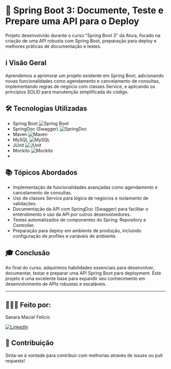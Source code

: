 # 🚀 Spring Boot 3: Documente, Teste e Prepare uma API para o Deploy

Projeto desenvolvido durante o curso "Spring Boot 3" da Alura, focado na criação de uma API robusta com Spring Boot, preparação para deploy e melhores práticas de documentação e testes.

## ℹ️ Visão Geral

Aprendemos a aprimorar um projeto existente em Spring Boot, adicionando novas funcionalidades como agendamento e cancelamento de consultas, implementando regras de negócio com classes Service, e aplicando os princípios SOLID para manutenção simplificada do código.

## 🛠️ Tecnologias Utilizadas


- Spring Boot ![Spring Boot](https://img.shields.io/badge/Spring_Boot-green)
- SpringDoc (Swagger) ![SpringDoc](https://img.shields.io/badge/SpringDoc-blue)
- Maven ![Maven](https://img.shields.io/badge/Maven-orange)
- MySQL ![MySQL](https://img.shields.io/badge/MySQL-blue)
- JUnit ![JUnit](https://img.shields.io/badge/JUnit-red)
- Mockito ![Mockito](https://img.shields.io/badge/Mockito-yellow)
- 
## 📚 Tópicos Abordados

- Implementação de funcionalidades avançadas como agendamento e cancelamento de consultas.
- Uso de classes Service para lógica de negócios e isolamento de validações.
- Documentação da API com SpringDoc (Swagger) para facilitar o entendimento e uso da API por outros desenvolvedores.
- Testes automatizados de componentes do Spring: Repository e Controller.
- Preparação para deploy em ambiente de produção, incluindo configuração de profiles e variáveis de ambiente.


## 🎓 Conclusão

Ao final do curso, adquirimos habilidades essenciais para desenvolver, documentar, testar e preparar uma API Spring Boot para deployment. Este projeto é uma excelente base para expandir seu conhecimento em desenvolvimento de APIs robustas e escaláveis.

---
## 🧛🏽‍♀️ Feito por:
Sanara Maciel Felício

[![LinkedIn](https://img.icons8.com/color/48/linkedin.png)](https://www.linkedin.com/in/sanara-maciel-felicio-99521bb8/)


## 🌟 Contribuição

Sinta-se à vontade para contribuir com melhorias através de issues ou pull requests!


